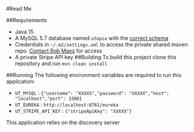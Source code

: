 #Read Me

##Requirements
* Java 15
* A MySQL 5.7 database named `utopia` with the [correct schema](https://github.com/Java-Feb-CRAM/liquibase-ut)
* Credentials in `~/.m2/settings.xml` to access the private shared maven repo. [Contact Rob Maes](https://github.com/robert-maes) for access
* A private Stripe API key
##Building
To build this project clone this repository and run `mvn clean install`

##Running
The following environment variables are required to run this application:
* `UT_MYSQL` : `{"username": "XXXXX","password": "XXXXX","host": "localhost","port": 3306}`
* `UT_EUREKA` : `http://localhost:8761/eureka`
* `UT_STRIPE_API_KEY` : `{"stripeApiKey": "XXXXX"}`

This application relies on the discovery server
